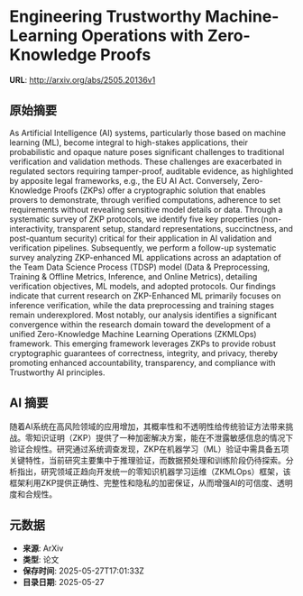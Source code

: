 # Engineering Trustworthy Machine-Learning Operations with Zero-Knowledge Proofs

**URL**: http://arxiv.org/abs/2505.20136v1

## 原始摘要

As Artificial Intelligence (AI) systems, particularly those based on machine
learning (ML), become integral to high-stakes applications, their probabilistic
and opaque nature poses significant challenges to traditional verification and
validation methods. These challenges are exacerbated in regulated sectors
requiring tamper-proof, auditable evidence, as highlighted by apposite legal
frameworks, e.g., the EU AI Act. Conversely, Zero-Knowledge Proofs (ZKPs) offer
a cryptographic solution that enables provers to demonstrate, through verified
computations, adherence to set requirements without revealing sensitive model
details or data. Through a systematic survey of ZKP protocols, we identify five
key properties (non-interactivity, transparent setup, standard representations,
succinctness, and post-quantum security) critical for their application in AI
validation and verification pipelines. Subsequently, we perform a follow-up
systematic survey analyzing ZKP-enhanced ML applications across an adaptation
of the Team Data Science Process (TDSP) model (Data &amp; Preprocessing, Training &amp;
Offline Metrics, Inference, and Online Metrics), detailing verification
objectives, ML models, and adopted protocols. Our findings indicate that
current research on ZKP-Enhanced ML primarily focuses on inference
verification, while the data preprocessing and training stages remain
underexplored. Most notably, our analysis identifies a significant convergence
within the research domain toward the development of a unified Zero-Knowledge
Machine Learning Operations (ZKMLOps) framework. This emerging framework
leverages ZKPs to provide robust cryptographic guarantees of correctness,
integrity, and privacy, thereby promoting enhanced accountability,
transparency, and compliance with Trustworthy AI principles.


## AI 摘要

随着AI系统在高风险领域的应用增加，其概率性和不透明性给传统验证方法带来挑战。零知识证明（ZKP）提供了一种加密解决方案，能在不泄露敏感信息的情况下验证合规性。研究通过系统调查发现，ZKP在机器学习（ML）验证中需具备五项关键特性，当前研究主要集中于推理验证，而数据预处理和训练阶段仍待探索。分析指出，研究领域正趋向开发统一的零知识机器学习运维（ZKMLOps）框架，该框架利用ZKP提供正确性、完整性和隐私的加密保证，从而增强AI的可信度、透明度和合规性。

## 元数据

- **来源**: ArXiv
- **类型**: 论文
- **保存时间**: 2025-05-27T17:01:33Z
- **目录日期**: 2025-05-27
